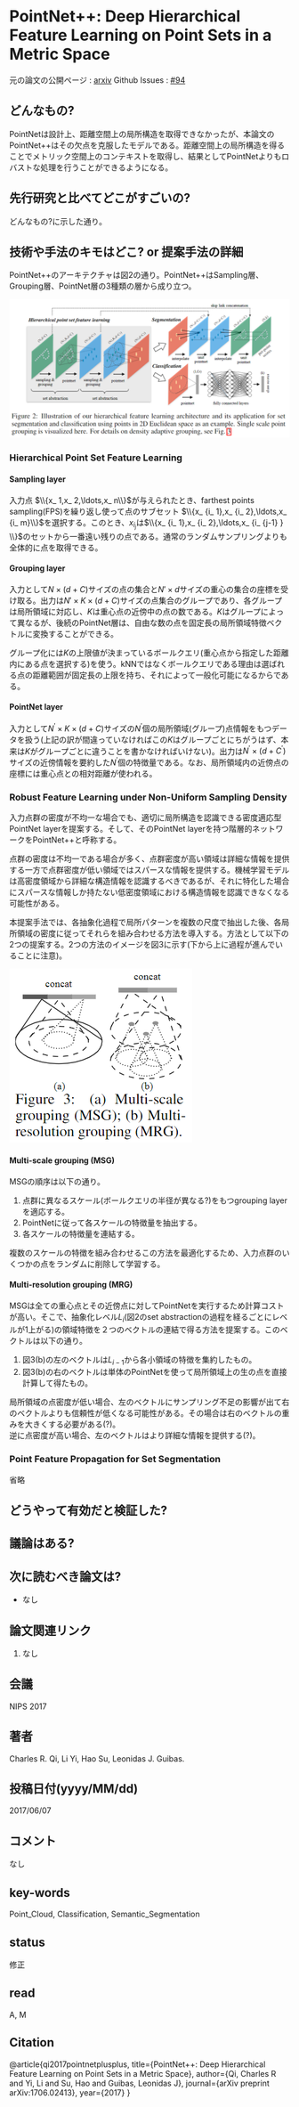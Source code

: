 # PointNet++: Deep Hierarchical Feature Learning on Point Sets in a Metric Space

元の論文の公開ページ : [arxiv](https://arxiv.org/abs/1706.02413)
Github Issues : [#94](https://github.com/Obarads/obarads.github.io/issues/94)

## どんなもの?
PointNetは設計上、距離空間上の局所構造を取得できなかったが、本論文のPointNet++はその欠点を克服したモデルである。距離空間上の局所構造を得ることでメトリック空間上のコンテキストを取得し、結果としてPointNetよりもロバストな処理を行うことができるようになる。

## 先行研究と比べてどこがすごいの?
どんなもの?に示した通り。

## 技術や手法のキモはどこ? or 提案手法の詳細
PointNet++のアーキテクチャは図2の通り。PointNet++はSampling層、Grouping層、PointNet層の3種類の層から成り立つ。

![fig1](img/PDHFLoPSiMS/fig2.png)

### Hierarchical Point Set Feature Learning
#### Sampling layer
入力点 $\\{x_ 1,x_ 2,\ldots,x_ n\\}$が与えられたとき、farthest points sampling(FPS)を繰り返し使って点のサブセット $\\{x_ {i_ 1},x_ {i_ 2},\ldots,x_ {i_ m}\\}$を選択する。このとき、$x_ {i_ j}$は$\\{x_ {i_ 1},x_ {i_ 2},\ldots,x_ {i_ {j-1} } \\}$のセットから一番遠い残りの点である。通常のランダムサンプリングよりも全体的に点を取得できる。

#### Grouping layer
入力として$N\times(d+C)$サイズの点の集合と$N'\times d$サイズの重心の集合の座標を受け取る。出力は$N'\times K \times (d+C)$サイズの点集合のグループであり、各グループは局所領域に対応し、$K$は重心点の近傍中の点の数である。$K$はグループによって異なるが、後続のPointNet層は、自由な数の点を固定長の局所領域特徴ベクトルに変換することができる。

グループ化には$K$の上限値が決まっているボールクエリ(重心点から指定した距離内にある点を選択する)を使う。kNNではなくボールクエリである理由は選ばれる点の距離範囲が固定長の上限を持ち、それによって一般化可能になるからである。

#### PointNet layer
入力として$N^{\prime} \times K \times(d+C)$サイズの$N^{\prime}$個の局所領域(グループ)点情報をもつデータを扱う(上記の訳が間違っていなければこの$K$はグループごとにちがうはず、本来は$K$がグループごとに違うことを書かなければいけない)。出力は$N^{\prime} \times(d+C^{\prime})$サイズの近傍情報を要約した$N^{\prime}$個の特徴量である。なお、局所領域内の近傍点の座標には重心点との相対距離が使われる。

### Robust Feature Learning under Non-Uniform Sampling Density
入力点群の密度が不均一な場合でも、適切に局所構造を認識できる密度適応型PointNet layerを提案する。そして、そのPointNet layerを持つ階層的ネットワークをPointNet++と呼称する。

点群の密度は不均一である場合が多く、点群密度が高い領域は詳細な情報を提供する一方で点群密度が低い領域ではスパースな情報を提供する。機械学習モデルは高密度領域から詳細な構造情報を認識するべきであるが、それに特化した場合にスパースな情報しか持たない低密度領域における構造情報を認識できなくなる可能性がある。

本提案手法では、各抽象化過程で局所パターンを複数の尺度で抽出した後、各局所領域の密度に従ってそれらを組み合わせる方法を導入する。方法として以下の2つの提案する。2つの方法のイメージを図3に示す(下から上に過程が進んでいることに注意)。

![fig3](img/PDHFLoPSiMS/fig3.png)

#### Multi-scale grouping (MSG)
MSGの順序は以下の通り。

1. 点群に異なるスケール(ボールクエリの半径が異なる?)をもつgrouping layerを適応する。
2. PointNetに従って各スケールの特徴量を抽出する。
3. 各スケールの特徴量を連結する。

複数のスケールの特徴を組み合わせるこの方法を最適化するため、入力点群のいくつかの点をランダムに削除して学習する。

#### Multi-resolution grouping (MRG)
MSGは全ての重心点とその近傍点に対してPointNetを実行するため計算コストが高い。そこで、抽象化レベル$L_ i$(図2のset abstractionの過程を経るごとにレベルが1上がる)の領域特徴を２つのベクトルの連結で得る方法を提案する。このベクトルは以下の通り。

1. 図3(b)の左のベクトルは$L_ {i-1}$から各小領域の特徴を集約したもの。
2. 図3(b)の右のベクトルは単体のPointNetを使って局所領域上の生の点を直接計算して得たもの。

局所領域の点密度が低い場合、左のベクトルにサンプリング不足の影響が出て右のベクトルよりも信頼性が低くなる可能性がある。その場合は右のベクトルの重みを大きくする必要がある(?)。  
逆に点密度が高い場合、左のベクトルはより詳細な情報を提供する(?)。

### Point Feature Propagation for Set Segmentation
省略

## どうやって有効だと検証した?

## 議論はある?

## 次に読むべき論文は?
- なし

## 論文関連リンク
1. なし

## 会議
NIPS 2017

## 著者
Charles R. Qi, Li Yi, Hao Su, Leonidas J. Guibas.

## 投稿日付(yyyy/MM/dd)
2017/06/07

## コメント
なし

## key-words
Point_Cloud, Classification, Semantic_Segmentation

## status
修正

## read
A, M

## Citation
@article{qi2017pointnetplusplus,
    title={PointNet++: Deep Hierarchical Feature Learning on Point Sets in a Metric Space},
    author={Qi, Charles R and Yi, Li and Su, Hao and Guibas, Leonidas J},
    journal={arXiv preprint arXiv:1706.02413},
    year={2017}
  }